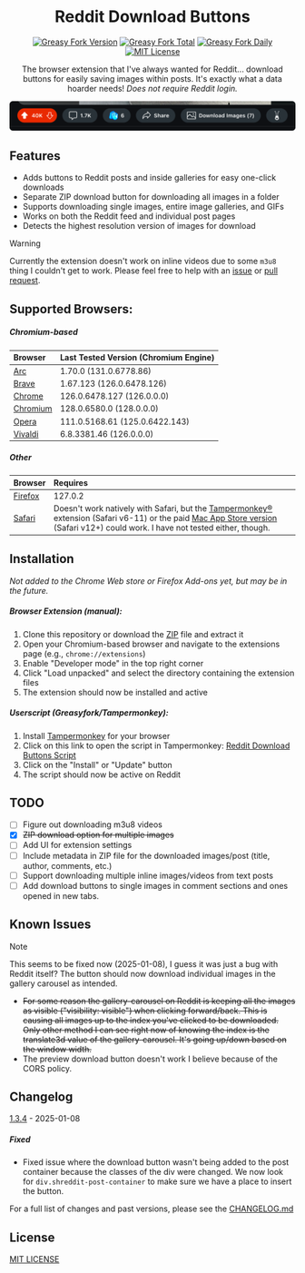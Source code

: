 <div align="center">

# Reddit Download Buttons

[![Greasy Fork Version](https://img.shields.io/greasyfork/v/501718?style=for-the-badge&logo=tampermonkey&logoColor=white&labelColor=4c4c4c&color=E92902&borderRadius=8)](https://greasyfork.org/en/scripts/501718-reddit-image-downloader) [![Greasy Fork Total](https://img.shields.io/greasyfork/dt/501718?style=for-the-badge&logo=docusign&logoColor=white&label=installs&labelColor=4c4c4c&color=E92902&borderRadius=8)](https://greasyfork.org/en/scripts/501718-reddit-image-downloader) [![Greasy Fork Daily](https://img.shields.io/greasyfork/dd/501718?style=for-the-badge&logo=addthis&logoColor=white&label=daily&labelColor=4c4c4c&color=E92902&borderRadius=8)](https://greasyfork.org/en/scripts/501718-reddit-image-downloader) [![MIT License](https://img.shields.io/badge/License-MIT-E92902.svg?style=for-the-badge&borderRadius=8)](https://opensource.org/licenses/MIT)

The browser extension that I've always wanted for Reddit... download buttons for easily saving images within posts. It's exactly what a data hoarder needs! *Does not require Reddit login.*

![Reddit Download Buttons Post](./img/post.png)

</div>

## Features

- Adds buttons to Reddit posts and inside galleries for easy one-click downloads
- Separate ZIP download button for downloading all images in a folder
- Supports downloading single images, entire image galleries, and GIFs
- Works on both the Reddit feed and individual post pages
- Detects the highest resolution version of images for download

>[!WARNING]
> Currently the extension doesn't work on inline videos due to some `m3u8` thing I couldn't get to work. Please feel free to help with an [issue](https://github.com/956MB/reddit-download-button/issues) or [pull request](https://github.com/956MB/reddit-download-button/pulls).

## Supported Browsers:

##### *Chromium-based*

| Browser | Last Tested Version (Chromium Engine) |
|:--------|:--------------------------------------|
| [Arc](https://arc.net/download) | 1.70.0 (131.0.6778.86) |
| [Brave](https://brave.com/download/) | 1.67.123 (126.0.6478.126) |
| [Chrome](https://www.google.com/chrome/browser-tools/) | 126.0.6478.127 (126.0.0.0) |
| [Chromium](https://download-chromium.appspot.com/) | 128.0.6580.0 (128.0.0.0) |
| [Opera](https://www.opera.com/download) | 111.0.5168.61 (125.0.6422.143) |
| [Vivaldi](https://vivaldi.com/download/) | 6.8.3381.46 (126.0.0.0) |

##### *Other*

| Browser | Requires |
|:--------|:---------|
| [Firefox](https://www.mozilla.org/en-US/firefox/all/#product-desktop-release) | 127.0.2 |
| [Safari](https://www.apple.com/safari/) | Doesn't work natively with Safari, but the [Tampermonkey®](https://www.tampermonkey.net/index.php?browser=safari&locale=en) extension (Safari v6-11) or the paid [Mac App Store version](https://apps.apple.com/us/app/tampermonkey/id1482490089) (Safari v12+) could work. I have not tested either, though. |

## Installation

*Not added to the Chrome Web store or Firefox Add-ons yet, but may be in the future.*

##### Browser Extension (manual):

1. Clone this repository or download the [ZIP](https://github.com/956MB/reddit-download-button/releases) file and extract it
2. Open your Chromium-based browser and navigate to the extensions page (e.g., `chrome://extensions`)
3. Enable "Developer mode" in the top right corner
4. Click "Load unpacked" and select the directory containing the extension files
5. The extension should now be installed and active

##### Userscript (Greasyfork/Tampermonkey):

1. Install [Tampermonkey](https://www.tampermonkey.net/) for your browser
2. Click on this link to open the script in Tampermonkey: [Reddit Download Buttons Script](https://greasyfork.org/en/scripts/501718-reddit-download-buttons)
3. Click on the "Install" or "Update" button
4. The script should now be active on Reddit

## TODO

- [ ] Figure out downloading m3u8 videos
- [X] <s>ZIP download option for multiple images</s>
- [ ] Add UI for extension settings
- [ ] Include metadata in ZIP file for the downloaded images/post (title, author, comments, etc.)
- [ ] Support downloading multiple inline images/videos from text posts
- [ ] Add download buttons to single images in comment sections and ones opened in new tabs.

## Known Issues

> [!NOTE]
> This seems to be fixed now (2025-01-08), I guess it was just a bug with Reddit itself? The button should now download individual images in the gallery carousel as intended.
- ~~For some reason the gallery-carousel on Reddit is keeping all the images as visible ("visibility: visible") when clicking forward/back. This is causing all images up to the index you've clicked to be downloaded. Only other method I can see right now of knowing the index is the translate3d value of the gallery-carousel. It's going up/down based on the window width.~~
- The preview download button doesn't work I believe because of the CORS policy.

## Changelog

[1.3.4](./CHANGELOG.md#134---2025-01-08) - 2025-01-08

##### Fixed

- Fixed issue where the download button wasn't being added to the post container because the classes of the div were changed. We now look for `div.shreddit-post-container` to make sure we have a place to insert the button.

For a full list of changes and past versions, please see the [CHANGELOG.md](CHANGELOG.md)

## License

[MIT LICENSE](./LICENSE)